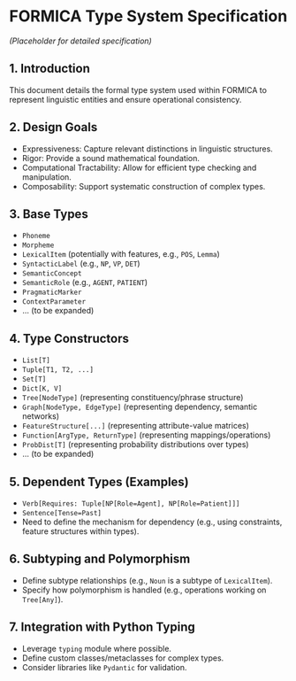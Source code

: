 # FORMICA Type System Specification

*(Placeholder for detailed specification)*

## 1. Introduction

This document details the formal type system used within FORMICA to represent linguistic entities and ensure operational consistency.

## 2. Design Goals

*   Expressiveness: Capture relevant distinctions in linguistic structures.
*   Rigor: Provide a sound mathematical foundation.
*   Computational Tractability: Allow for efficient type checking and manipulation.
*   Composability: Support systematic construction of complex types.

## 3. Base Types

*   `Phoneme`
*   `Morpheme`
*   `LexicalItem` (potentially with features, e.g., `POS`, `Lemma`)
*   `SyntacticLabel` (e.g., `NP`, `VP`, `DET`)
*   `SemanticConcept`
*   `SemanticRole` (e.g., `AGENT`, `PATIENT`)
*   `PragmaticMarker`
*   `ContextParameter`
*   ... (to be expanded)

## 4. Type Constructors

*   `List[T]`
*   `Tuple[T1, T2, ...]`
*   `Set[T]`
*   `Dict[K, V]`
*   `Tree[NodeType]` (representing constituency/phrase structure)
*   `Graph[NodeType, EdgeType]` (representing dependency, semantic networks)
*   `FeatureStructure[...]` (representing attribute-value matrices)
*   `Function[ArgType, ReturnType]` (representing mappings/operations)
*   `ProbDist[T]` (representing probability distributions over types)
*   ... (to be expanded)

## 5. Dependent Types (Examples)

*   `Verb[Requires: Tuple[NP[Role=Agent], NP[Role=Patient]]]`
*   `Sentence[Tense=Past]`
*   Need to define the mechanism for dependency (e.g., using constraints, feature structures within types).

## 6. Subtyping and Polymorphism

*   Define subtype relationships (e.g., `Noun` is a subtype of `LexicalItem`).
*   Specify how polymorphism is handled (e.g., operations working on `Tree[Any]`).

## 7. Integration with Python Typing

*   Leverage `typing` module where possible.
*   Define custom classes/metaclasses for complex types.
*   Consider libraries like `Pydantic` for validation. 